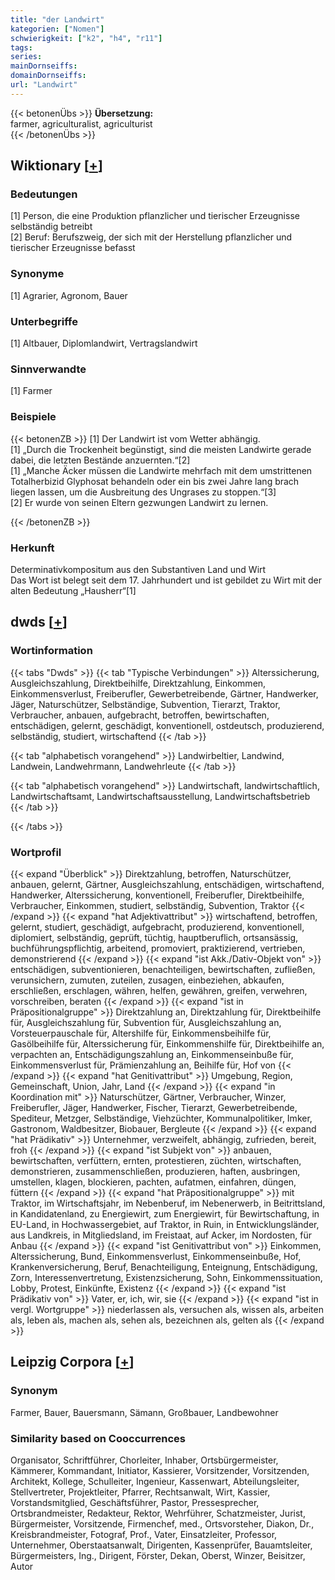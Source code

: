 ```yaml
---
title: "der Landwirt"
kategorien: ["Nomen"]
schwierigkeit: ["k2", "h4", "r11"]
tags:
series:
mainDornseiffs:
domainDornseiffs:
url: "Landwirt"
---
```


{{< betonenÜbs >}}
**Übersetzung:**  
farmer, agriculturalist, agriculturist  
{{< /betonenÜbs >}}

## Wiktionary [[+](https://de.wiktionary.org/wiki/Landwirt)]

### Bedeutungen
[1] Person, die eine Produktion pflanzlicher und tierischer Erzeugnisse selbständig betreibt  
[2] Beruf: Berufszweig, der sich mit der Herstellung pflanzlicher und tierischer Erzeugnisse befasst  

### Synonyme
[1] Agrarier, Agronom, Bauer  

### Unterbegriffe
[1] Altbauer, Diplomlandwirt, Vertragslandwirt  

### Sinnverwandte
[1] Farmer  

### Beispiele
{{< betonenZB >}}
[1] Der Landwirt ist vom Wetter abhängig.  
[1] „Durch die Trockenheit begünstigt, sind die meisten Landwirte gerade dabei, die letzten Bestände anzuernten.“[2]  
[1] „Manche Äcker müssen die Landwirte mehrfach mit dem umstrittenen Totalherbizid Glyphosat behandeln oder ein bis zwei Jahre lang brach liegen lassen, um die Ausbreitung des Ungrases zu stoppen.“[3]  
[2] Er wurde von seinen Eltern gezwungen Landwirt zu lernen.  

{{< /betonenZB >}}
### Herkunft
Determinativkompositum aus den Substantiven Land und Wirt  
Das Wort ist belegt seit dem 17. Jahrhundert und ist gebildet zu Wirt mit der alten Bedeutung „Hausherr“[1]  



## dwds [[+](https://www.dwds.de/wb/Landwirt)]

### Wortinformation
{{< tabs "Dwds" >}}
{{< tab "Typische Verbindungen" >}}
Alterssicherung, Ausgleichszahlung, Direktbeihilfe, Direktzahlung, Einkommen, Einkommensverlust, Freiberufler, Gewerbetreibende, Gärtner, Handwerker, Jäger, Naturschützer, Selbständige, Subvention, Tierarzt, Traktor, Verbraucher, anbauen, aufgebracht, betroffen, bewirtschaften, entschädigen, gelernt, geschädigt, konventionell, ostdeutsch, produzierend, selbständig, studiert, wirtschaftend
{{< /tab >}}

{{< tab "alphabetisch vorangehend" >}}
Landwirbeltier, Landwind, Landwein, Landwehrmann, Landwehrleute
{{< /tab >}}

{{< tab "alphabetisch vorangehend" >}}
Landwirtschaft, landwirtschaftlich, Landwirtschaftsamt, Landwirtschaftsausstellung, Landwirtschaftsbetrieb
{{< /tab >}}

{{< /tabs >}}

### Wortprofil
{{< expand "Überblick" >}} Direktzahlung, betroffen, Naturschützer, anbauen, gelernt, Gärtner, Ausgleichszahlung, entschädigen, wirtschaftend, Handwerker, Alterssicherung, konventionell, Freiberufler, Direktbeihilfe, Verbraucher, Einkommen, studiert, selbständig, Subvention, Traktor {{< /expand >}}
{{< expand "hat Adjektivattribut" >}} wirtschaftend, betroffen, gelernt, studiert, geschädigt, aufgebracht, produzierend, konventionell, diplomiert, selbständig, geprüft, tüchtig, hauptberuflich, ortsansässig, buchführungspflichtig, arbeitend, promoviert, praktizierend, vertrieben, demonstrierend {{< /expand >}}
{{< expand "ist Akk./Dativ-Objekt von" >}} entschädigen, subventionieren, benachteiligen, bewirtschaften, zufließen, verunsichern, zumuten, zuteilen, zusagen, einbeziehen, abkaufen, erschließen, erschlagen, währen, helfen, gewähren, greifen, verwehren, vorschreiben, beraten {{< /expand >}}
{{< expand "ist in Präpositionalgruppe" >}} Direktzahlung an, Direktzahlung für, Direktbeihilfe für, Ausgleichszahlung für, Subvention für, Ausgleichszahlung an, Vorsteuerpauschale für, Altershilfe für, Einkommensbeihilfe für, Gasölbeihilfe für, Alterssicherung für, Einkommenshilfe für, Direktbeihilfe an, verpachten an, Entschädigungszahlung an, Einkommenseinbuße für, Einkommensverlust für, Prämienzahlung an, Beihilfe für, Hof von {{< /expand >}}
{{< expand "hat Genitivattribut" >}} Umgebung, Region, Gemeinschaft, Union, Jahr, Land {{< /expand >}}
{{< expand "in Koordination mit" >}} Naturschützer, Gärtner, Verbraucher, Winzer, Freiberufler, Jäger, Handwerker, Fischer, Tierarzt, Gewerbetreibende, Spediteur, Metzger, Selbständige, Viehzüchter, Kommunalpolitiker, Imker, Gastronom, Waldbesitzer, Biobauer, Bergleute {{< /expand >}}
{{< expand "hat Prädikativ" >}} Unternehmer, verzweifelt, abhängig, zufrieden, bereit, froh {{< /expand >}}
{{< expand "ist Subjekt von" >}} anbauen, bewirtschaften, verfüttern, ernten, protestieren, züchten, wirtschaften, demonstrieren, zusammenschließen, produzieren, haften, ausbringen, umstellen, klagen, blockieren, pachten, aufatmen, einfahren, düngen, füttern {{< /expand >}}
{{< expand "hat Präpositionalgruppe" >}} mit Traktor, im Wirtschaftsjahr, im Nebenberuf, im Nebenerwerb, in Beitrittsland, in Kandidatenland, zu Energiewirt, zum Energiewirt, für Bewirtschaftung, in EU-Land, in Hochwassergebiet, auf Traktor, in Ruin, in Entwicklungsländer, aus Landkreis, in Mitgliedsland, im Freistaat, auf Acker, im Nordosten, für Anbau {{< /expand >}}
{{< expand "ist Genitivattribut von" >}} Einkommen, Alterssicherung, Bund, Einkommensverlust, Einkommenseinbuße, Hof, Krankenversicherung, Beruf, Benachteiligung, Enteignung, Entschädigung, Zorn, Interessenvertretung, Existenzsicherung, Sohn, Einkommenssituation, Lobby, Protest, Einkünfte, Existenz {{< /expand >}}
{{< expand "ist Prädikativ von" >}} Vater, er, ich, wir, sie {{< /expand >}}
{{< expand "ist in vergl. Wortgruppe" >}} niederlassen als, versuchen als, wissen als, arbeiten als, leben als, machen als, sehen als, bezeichnen als, gelten als {{< /expand >}}

## Leipzig Corpora [[+](https://corpora.uni-leipzig.de/en/res?word=Landwirt&corpusId=deu_newscrawl-public_2018)]


### Synonym
Farmer, Bauer, Bauersmann, Sämann, Großbauer, Landbewohner


### Similarity based on Cooccurrences
Organisator, Schriftführer, Chorleiter, Inhaber, Ortsbürgermeister, Kämmerer, Kommandant, Initiator, Kassierer, Vorsitzender, Vorsitzenden, Architekt, Kollege, Schulleiter, Ingenieur, Kassenwart, Abteilungsleiter, Stellvertreter, Projektleiter, Pfarrer, Rechtsanwalt, Wirt, Kassier, Vorstandsmitglied, Geschäftsführer, Pastor, Pressesprecher, Ortsbrandmeister, Redakteur, Rektor, Wehrführer, Schatzmeister, Jurist, Bürgermeister, Vorsitzende, Firmenchef, med., Ortsvorsteher, Diakon, Dr., Kreisbrandmeister, Fotograf, Prof., Vater, Einsatzleiter, Professor, Unternehmer, Oberstaatsanwalt, Dirigenten, Kassenprüfer, Bauamtsleiter, Bürgermeisters, Ing., Dirigent, Förster, Dekan, Oberst, Winzer, Beisitzer, Autor

